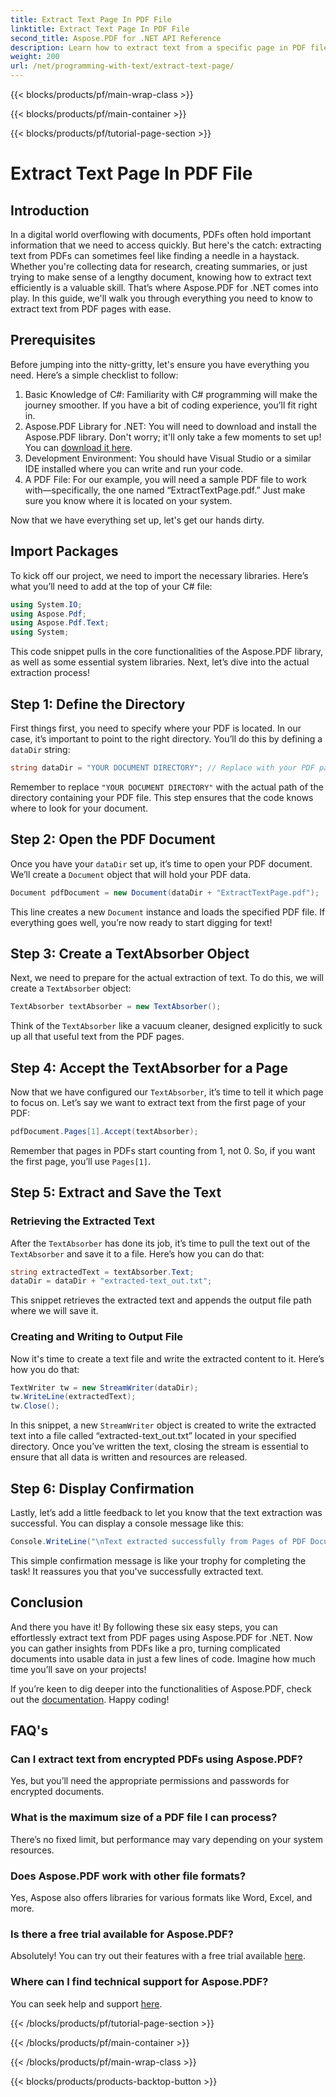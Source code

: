 ```yaml
---
title: Extract Text Page In PDF File
linktitle: Extract Text Page In PDF File
second_title: Aspose.PDF for .NET API Reference
description: Learn how to extract text from a specific page in PDF file using Aspose.PDF for .NET.
weight: 200
url: /net/programming-with-text/extract-text-page/
---
```


{{< blocks/products/pf/main-wrap-class >}}

{{< blocks/products/pf/main-container >}}

{{< blocks/products/pf/tutorial-page-section >}}

# Extract Text Page In PDF File

## Introduction

In a digital world overflowing with documents, PDFs often hold important information that we need to access quickly. But here's the catch: extracting text from PDFs can sometimes feel like finding a needle in a haystack. Whether you're collecting data for research, creating summaries, or just trying to make sense of a lengthy document, knowing how to extract text efficiently is a valuable skill. That’s where Aspose.PDF for .NET comes into play. In this guide, we'll walk you through everything you need to know to extract text from PDF pages with ease.

## Prerequisites

Before jumping into the nitty-gritty, let's ensure you have everything you need. Here’s a simple checklist to follow:

1. Basic Knowledge of C#: Familiarity with C# programming will make the journey smoother. If you have a bit of coding experience, you’ll fit right in.
2. Aspose.PDF Library for .NET: You will need to download and install the Aspose.PDF library. Don't worry; it'll only take a few moments to set up! You can [download it here](https://releases.aspose.com/pdf/net/).
3. Development Environment: You should have Visual Studio or a similar IDE installed where you can write and run your code.
4. A PDF File: For our example, you will need a sample PDF file to work with—specifically, the one named “ExtractTextPage.pdf.” Just make sure you know where it is located on your system.

Now that we have everything set up, let's get our hands dirty.

## Import Packages

To kick off our project, we need to import the necessary libraries. Here’s what you’ll need to add at the top of your C# file:

```csharp
using System.IO;
using Aspose.Pdf;
using Aspose.Pdf.Text;
using System;
```

This code snippet pulls in the core functionalities of the Aspose.PDF library, as well as some essential system libraries. Next, let’s dive into the actual extraction process!

## Step 1: Define the Directory

First things first, you need to specify where your PDF is located. In our case, it’s important to point to the right directory. You’ll do this by defining a `dataDir` string:

```csharp
string dataDir = "YOUR DOCUMENT DIRECTORY"; // Replace with your PDF path
```

Remember to replace `"YOUR DOCUMENT DIRECTORY"` with the actual path of the directory containing your PDF file. This step ensures that the code knows where to look for your document.

## Step 2: Open the PDF Document

Once you have your `dataDir` set up, it’s time to open your PDF document. We’ll create a `Document` object that will hold your PDF data.

```csharp
Document pdfDocument = new Document(dataDir + "ExtractTextPage.pdf");
```

This line creates a new `Document` instance and loads the specified PDF file. If everything goes well, you’re now ready to start digging for text!

## Step 3: Create a TextAbsorber Object

Next, we need to prepare for the actual extraction of text. To do this, we will create a `TextAbsorber` object:

```csharp
TextAbsorber textAbsorber = new TextAbsorber();
```

Think of the `TextAbsorber` like a vacuum cleaner, designed explicitly to suck up all that useful text from the PDF pages. 

## Step 4: Accept the TextAbsorber for a Page

Now that we have configured our `TextAbsorber`, it’s time to tell it which page to focus on. Let’s say we want to extract text from the first page of your PDF:

```csharp
pdfDocument.Pages[1].Accept(textAbsorber);
```

Remember that pages in PDFs start counting from 1, not 0. So, if you want the first page, you’ll use `Pages[1]`.

## Step 5: Extract and Save the Text

### Retrieving the Extracted Text

After the `TextAbsorber` has done its job, it’s time to pull the text out of the `TextAbsorber` and save it to a file. Here’s how you can do that:

```csharp
string extractedText = textAbsorber.Text;
dataDir = dataDir + "extracted-text_out.txt";
```

This snippet retrieves the extracted text and appends the output file path where we will save it.

### Creating and Writing to Output File

Now it's time to create a text file and write the extracted content to it. Here’s how you do that:

```csharp
TextWriter tw = new StreamWriter(dataDir);
tw.WriteLine(extractedText);
tw.Close();
```

In this snippet, a new `StreamWriter` object is created to write the extracted text into a file called “extracted-text_out.txt” located in your specified directory. Once you’ve written the text, closing the stream is essential to ensure that all data is written and resources are released.

## Step 6: Display Confirmation

Lastly, let’s add a little feedback to let you know that the text extraction was successful. You can display a console message like this:

```csharp
Console.WriteLine("\nText extracted successfully from Pages of PDF Document.\nFile saved at " + dataDir);
```

This simple confirmation message is like your trophy for completing the task! It reassures you that you've successfully extracted text.

## Conclusion

And there you have it! By following these six easy steps, you can effortlessly extract text from PDF pages using Aspose.PDF for .NET. Now you can gather insights from PDFs like a pro, turning complicated documents into usable data in just a few lines of code. Imagine how much time you’ll save on your projects!

If you’re keen to dig deeper into the functionalities of Aspose.PDF, check out the [documentation](https://reference.aspose.com/pdf/net/). Happy coding!

## FAQ's

### Can I extract text from encrypted PDFs using Aspose.PDF?
Yes, but you’ll need the appropriate permissions and passwords for encrypted documents.

### What is the maximum size of a PDF file I can process?
There’s no fixed limit, but performance may vary depending on your system resources.

### Does Aspose.PDF work with other file formats?
Yes, Aspose also offers libraries for various formats like Word, Excel, and more.

### Is there a free trial available for Aspose.PDF?
Absolutely! You can try out their features with a free trial available [here](https://releases.aspose.com/).

### Where can I find technical support for Aspose.PDF?
You can seek help and support [here](https://forum.aspose.com/c/pdf/10).

{{< /blocks/products/pf/tutorial-page-section >}}

{{< /blocks/products/pf/main-container >}}

{{< /blocks/products/pf/main-wrap-class >}}

{{< blocks/products/products-backtop-button >}}
